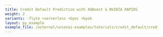```yaml
---
title: Credit Default Prediction with XGBoost & NVIDIA RAPIDS
weight: 2
variants: -flyte +serverless +byoc +byok
layout: py_example
example_file: /external/unionai-examples/tutorials/credit_default/credit_default.py
---
```

